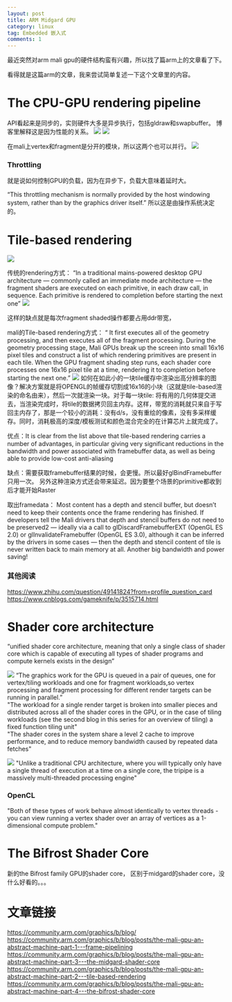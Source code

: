 ```yaml
---
layout: post
title: ARM Midgard GPU
category: linux
tag: Embedded 嵌入式
comments: 1
---
```


最近突然对arm mali gpu的硬件结构蛮有兴趣，所以找了篇arm上的文章看了下。

看得就是这篇arm的文章，我来尝试简单复述一下这个文章里的内容。

# The CPU-GPU rendering pipeline

API看起来是同步的，实则硬件大多是异步执行，包括gldraw和swapbuffer。
博客里解释这是因为性能的关系。
![](https://community.arm.com/cfs-file/__key/communityserver-blogs-components-weblogfiles/00-00-00-20-66/4555.gles_2D00_sync.png)
![](https://community.arm.com/cfs-file/__key/communityserver-blogs-components-weblogfiles/00-00-00-20-66/6622.gles_2D00_async.png)

在mali上vertex和fragment是分开的模块，所以这两个也可以并行。
![](https://community.arm.com/cfs-file/__key/communityserver-blogs-components-weblogfiles/00-00-00-20-66/1016.gles_2D00_mali.png)

### Throttling

就是说如何控制GPU的负载，因为在异步下，负载大意味着延时大。

“This throttling mechanism is normally provided by the host windowing system, rather than by the graphics driver itself.”
所以这是由操作系统决定的。

# Tile-based rendering

![](https://pic1.zhimg.com/50/v2-981817a1b7e7e901c4cc1af7fbad5d3a_hd.jpg)

传统的rendering方式：
“In a traditional mains-powered desktop GPU architecture — commonly called an immediate mode architecture — the fragment shaders are executed on each primitive, in each draw call, in sequence. Each primitive is rendered to completion before starting the next one”
![](https://community.arm.com/cfs-file/__key/communityserver-blogs-components-weblogfiles/00-00-00-20-66/4403.model_2D00_imr.png)

这样的缺点就是每次fragment shaded操作都要占用ddr带宽，

mali的Tile-based rendering方式：
“ It first executes all of the geometry processing, and then executes all of the fragment processing. During the geometry processing stage, Mali GPUs break up the screen into small 16x16 pixel tiles and construct a list of which rendering primitives are present in each tile. When the GPU fragment shading step runs, each shader core processes one 16x16 pixel tile at a time, rendering it to completion before starting the next one.”
![](https://community.arm.com/cfs-file/__key/communityserver-blogs-components-weblogfiles/00-00-00-20-66/6560.model_2D00_tbr.png)
如何在如此小的一块tile缓存中渲染出高分辨率的图像？解决方案就是将OPENGL的帧缓存切割成16x16的小块（这就是tile-based渲染的命名由来），然后一次就渲染一块。对于每一块tile: 将有用的几何体提交进去，当渲染完成时，将tile的数据拷贝回主内存。这样，带宽的消耗就只来自于写回主内存了，那是一个较小的消耗：没有d/s，没有重绘的像素，没有多采样缓存。同时，消耗极高的深度/模板测试和颜色混合完全的在计算芯片上就完成了。

优点：It is clear from the list above that tile-based rendering carries a number of advantages, in particular giving very significant reductions in the bandwidth and power associated with framebuffer data, as well as being able to provide low-cost anti-aliasing

缺点：需要获取framebuffer结果的时候，会更慢。所以最好glBindFramebuffer只用一次。
另外这种渲染方式还会带来延迟。因为要整个场景的primitive都收到后才能开始Raster

取出framedata： Most content has a depth and stencil buffer, but doesn’t need to keep their contents once the frame rendering has finished. If developers tell the Mali drivers that depth and stencil buffers do not need to be preserved2 — ideally via a call to glDiscardFramebufferEXT (OpenGL ES 2.0) or glInvalidateFramebuffer (OpenGL ES 3.0), although it can be inferred by the drivers in some cases — then the depth and stencil content of tile is never written back to main memory at all. Another big bandwidth and power saving!

### 其他阅读

https://www.zhihu.com/question/49141824?from=profile_question_card
https://www.cnblogs.com/gameknife/p/3515714.html


# Shader core architecture

“unified shader core architecture, meaning that only a single class of shader core which is capable of executing all types of shader programs and compute kernels exists in the design”

![](https://community.arm.com/cfs-file/__key/communityserver-blogs-components-weblogfiles/00-00-00-20-66/8473.mali_2D00_top_2D00_level.png)
“The graphics work for the GPU is queued in a pair of queues, one for vertex/tiling workloads and one for fragment workloads,so vertex processing and fragment processing for different render targets can be running in parallel.”  
"The workload for a single render target is broken into smaller pieces and distributed across all of the shader cores in the GPU, or in the case of tiling workloads (see the second blog in this series for an overview of tiling) a fixed function tiling unit"  
"The shader cores in the system share a level 2 cache to improve performance, and to reduce memory bandwidth caused by repeated data fetches"

![](https://community.arm.com/cfs-file/__key/communityserver-blogs-components-weblogfiles/00-00-00-20-66/1440.mali_2D00_top_2D00_core.png)
"Unlike a traditional CPU architecture, where you will typically only have a single thread of execution at a time on a single core, the tripipe is a massively multi-threaded processing engine"  

### OpenCL
"Both of these types of work behave almost identically to vertex threads - you can view running a vertex shader over an array of vertices as a 1-dimensional compute problem."  

# The Bifrost Shader Core
新的the Bifrost family GPU的shader core， 区别于midgard的shader core，没什么好看的。。。


# 文章链接

https://community.arm.com/graphics/b/blog/  
https://community.arm.com/graphics/b/blog/posts/the-mali-gpu-an-abstract-machine-part-1---frame-pipelining  
https://community.arm.com/graphics/b/blog/posts/the-mali-gpu-an-abstract-machine-part-3---the-midgard-shader-core  
https://community.arm.com/graphics/b/blog/posts/the-mali-gpu-an-abstract-machine-part-2---tile-based-rendering  
https://community.arm.com/graphics/b/blog/posts/the-mali-gpu-an-abstract-machine-part-4---the-bifrost-shader-core  

